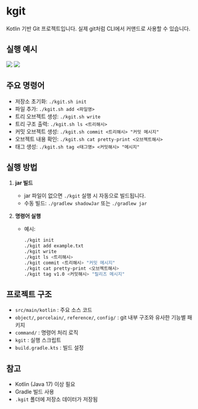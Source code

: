 # kgit

Kotlin 기반 Git 프로젝트입니다. 실제 git처럼 CLI에서 커맨드로 사용할 수 있습니다.

## 실행 예시

![](https://github.com/user-attachments/assets/97fe83e5-c822-4e5e-99a2-b43bab5c5520)
![](https://github.com/user-attachments/assets/02def12b-b773-4354-b525-ef82d90c380f)

## 주요 명령어

- 저장소 초기화: `./kgit.sh init`
- 파일 추가: `./kgit.sh add <파일명>`
- 트리 오브젝트 생성: `./kgit.sh write`
- 트리 구조 출력: `./kgit.sh ls <트리해시>`
- 커밋 오브젝트 생성: `./kgit.sh commit <트리해시> "커밋 메시지"`
- 오브젝트 내용 확인: `./kgit.sh cat pretty-print <오브젝트해시>`
- 태그 생성: `./kgit.sh tag <태그명> <커밋해시> "메시지"`

## 실행 방법

1. **jar 빌드**
    - jar 파일이 없으면 `./kgit` 실행 시 자동으로 빌드됩니다.
    - 수동 빌드: `./gradlew shadowJar` 또는 `./gradlew jar`

2. **명령어 실행**
    - 예시:
      ```sh
      ./kgit init
      ./kgit add example.txt
      ./kgit write
      ./kgit ls <트리해시>
      ./kgit commit <트리해시> "커밋 메시지"
      ./kgit cat pretty-print <오브젝트해시>
      ./kgit tag v1.0 <커밋해시> "릴리즈 메시지"
      ```

## 프로젝트 구조

- `src/main/kotlin` : 주요 소스 코드
- `object/`, `porcelain/`, `reference/`, `config/` : git 내부 구조와 유사한 기능별 패키지
- `command/` : 명령어 처리 로직
- `kgit` : 실행 스크립트
- `build.gradle.kts` : 빌드 설정

## 참고

- Kotlin (Java 17) 이상 필요
- Gradle 빌드 사용
- `.kgit` 폴더에 저장소 데이터가 저장됨
